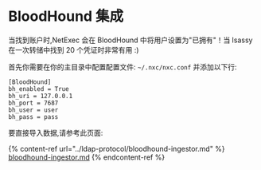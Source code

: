 # BloodHound 集成

当找到账户时,NetExec 会在 BloodHound 中将用户设置为"已拥有"！当 lsassy 在一次转储中找到 20 个凭证时非常有用 :)

首先你需要在你的主目录中配置配置文件: `~/.nxc/nxc.conf` 并添加以下行:

```
[BloodHound]
bh_enabled = True
bh_uri = 127.0.0.1
bh_port = 7687
bh_user = user
bh_pass = pass
```

要直接导入数据,请参考此页面:

{% content-ref url="../ldap-protocol/bloodhound-ingestor.md" %}
[bloodhound-ingestor.md](../ldap-protocol/bloodhound-ingestor.md)
{% endcontent-ref %}
